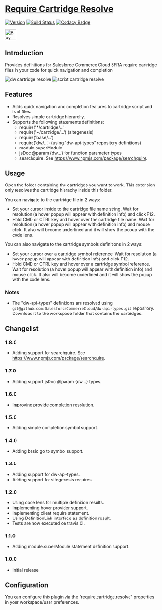 # [Require Cartridge Resolve](https://github.com/pikamachu/pika-vscode-require-cartridge-resolve)

[![Version](https://vsmarketplacebadge.apphb.com/version/pikamachu.require-cartridge-resolve.svg)](https://marketplace.visualstudio.com/items?itemName=pikamachu.require-cartridge-resolve)
[![Build Status](https://img.shields.io/travis/pikamachu/pika-vscode-require-cartridge-resolve/master.svg)](https://travis-ci.org/pikamachu/pika-vscode-require-cartridge-resolve)
[![Codacy Badge](https://api.codacy.com/project/badge/Grade/7a5d465f487e4f55a8e50e8201cc69b1)](https://www.codacy.com/project/antonio.marin.jimenez/pika-vscode-require-cartridge-resolve/dashboard?utm_source=github.com&utm_medium=referral&utm_content=pikamachu/pika-vscode-require-cartridge-resolve&utm_campaign=Badge_Grade_Dashboard)

<a href='https://ko-fi.com/Q5Q21TCUG' target='_blank'><img height='36' style='border:0px;height:36px;' src='https://cdn.ko-fi.com/cdn/kofi1.png?v=2' border='0' alt='Buy Me a Coffee at ko-fi.com' /></a>

## Introduction

Provides definitions for Salesforce Commerce Cloud SFRA require cartridge files in your code for quick navigation and completion.

![dw cartridge resolve](https://raw.githubusercontent.com/pikamachu/pika-vscode-require-cartridge-resolve/master/images/dwCartridgeResolve.png)
![script cartridge resolve](https://raw.githubusercontent.com/pikamachu/pika-vscode-require-cartridge-resolve/master/images/scriptCartridgeResolve.png)

## Features

-   Adds quick navigation and completion features to cartridge script and isml files.
-   Resolves simple cartridge hierarchy.
-   Supports the following statements definitions:
    -   require('\*/cartridge/...')
    -   require('~/cartridge/...') (sitegenesis)
    -   require('base/...')
    -   require('dw/...') (using "dw-api-types" repository definitions)
    -   module.superModule
    -   jsDoc @param {dw...} for function parameter types
    -   searchquire. See https://www.npmjs.com/package/searchquire.

## Usage

Open the folder containing the cartridges you want to work. This extension only resolves the cartridge hierachy inside this folder.

You can navigate to the cartridge file in 2 ways:

-   Set your cursor inside to the cartridge file name string. Wait for resolution (a hover popup will appear with definition info) and click F12.
-   Hold CMD or CTRL key and hover over the cartridge file name. Wait for resolution (a hover popup will appear with definition info) and mouse click. It also will become underlined and it will show the popup with the code lens.

You can also navigate to the cartridge symbols definitions in 2 ways:

-   Set your cursor over a cartridge symbol reference. Wait for resolution (a hover popup will appear with definition info) and click F12.
-   Hold CMD or CTRL key and hover over a cartridge symbol reference. Wait for resolution (a hover popup will appear with definition info) and mouse click. It also will become underlined and it will show the popup with the code lens.

### Notes

-   The "dw-api-types" definitions are resolved using `git@github.com:SalesforceCommerceCloud/dw-api-types.git` repository. Download it to the workspace folder that contains the cartridges.

## Changelist

### 1.8.0

-   Adding support for searchquire. See https://www.npmjs.com/package/searchquire.

### 1.7.0

-   Adding support jsDoc @param {dw...} types.

### 1.6.0

-   Improving provide completion resolution.

### 1.5.0

-   Adding simple completion symbol support.

### 1.4.0

-   Adding basic go to symbol support.

### 1.3.0

-   Adding support for dw-api-types.
-   Adding support for sitegenesis requires.

### 1.2.0

-   Using code lens for multiple definition results.
-   Implementing hover provider support.
-   Implementing client require statement.
-   Using DefinitionLink interface as definition result.
-   Tests are now executed on travis CI.

### 1.1.0

-   Adding module.superModule statement definition support.

### 1.0.0

-   Initial release

## Configuration

You can configure this plugin via the "require.cartridge.resolve" properties in your workspace/user preferences.

